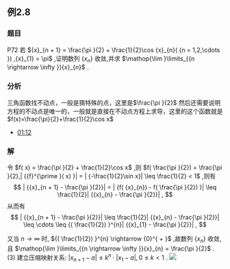 ## 例2.8
### 题目
P72 若 ${x}_{n + 1} = \frac{\pi }{2} + \frac{1}{2}\cos {x}_{n}( {n = 1,2,\cdots }) ,{x}_{1} = \pi$ ,证明数列 $\{ {x}_{n}\}$ 收敛,并求 $\mathop{\lim }\limits_{{n \rightarrow \infty }}{x}_{n}$ .
### 分析
三角函数找不动点，一般是猜特殊的点，这里是$\frac{\pi }{2}$
然后还需要说明方程的不动点是唯一的，一般就是直接在不动点方程上求导，这里的这个函数就是$f(x)=\frac{\pi}{2}+\frac{1}{2}\cos x$
- [01:12](https://www.bilibili.com/video/BV1Yw4m1a757?p=68&t=72.596721#t=01:12.60) 
### 解
令 $f( x) = \frac{\pi }{2} + \frac{1}{2}\cos x$ ,则 $f( \frac{\pi }{2}) = \frac{\pi }{2},| {{f}^{\prime }( x) }| = | {-\frac{1}{2}\sin x}| \leq \frac{1}{2} < 1$ ,则有
$$
| {{x}_{n + 1} - \frac{\pi }{2}}| = | {f( {x}_{n}) - f( \frac{\pi }{2}) }| \leq \frac{1}{2}| {{x}_{n} - \frac{\pi }{2}}| ,
$$
从而有
$$
| {{x}_{n + 1} - \frac{\pi }{2}}| \leq \frac{1}{2}| {{x}_{n} - \frac{\pi }{2}}| \leq \cdots \leq {( \frac{1}{2}) }^{n}| {{x}_{1} - \frac{\pi }{2}}| ,
$$

又当 $n \rightarrow \infty$ 时, ${( \frac{1}{2}) }^{n} \rightarrow {0}^{ + }$ ,故数列 $\{ {x}_{n}\}$ 收敛,且 $\mathop{\lim }\limits_{{n \rightarrow \infty }}{x}_{n} = \frac{\pi }{2}$ .
(3) 建立压缩映射关系: $| {{x}_{n + 1} - a}| \leq {k}^{n} \cdot | {{x}_{1} - a}| ,0 \leq k < 1$ .
![](https://img.hwenyi.tech/202409232032919.webp)

